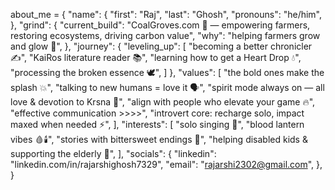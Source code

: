 about_me = {
    "name": {
        "first": "Raj",
        "last": "Ghosh",
        "pronouns": "he/him",
    },
    "grind": {
        "current_build": "CoalGroves.com 🌱 — empowering farmers, restoring ecosystems, driving carbon value",
        "why": "helping farmers grow and glow 🌾",
    },
    "journey": {
        "leveling_up": [
            "becoming a better chronicler ✍️",
            "KaiRos literature reader 📚",
            "learning how to get a Heart Drop 💧",
            "processing the broken essence 🕊️",
        ]
    },
    "values": [
        "the bold ones make the splash 💥",
        "talking to new humans = love it 🗣️",
        "spirit mode always on — all love & devotion to Krsna 🙏",
        "align with people who elevate your game 🔥",
        "effective communication >>>>",
        "introvert core: recharge solo, impact maxed when needed ⚡",
    ],
    "interests": [
        "solo singing 🎤",
        "blood lantern vibes 🩸🕯️",
        "stories with bittersweet endings 📖",
        "helping disabled kids & supporting the elderly 🤝",
    ],
    "socials": {
        "linkedin": "linkedin.com/in/rajarshighosh7329",
        "email": "rajarshi2302@gmail.com",
    },
}

